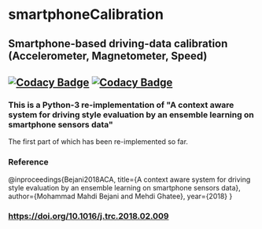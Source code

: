 # smartphoneCalibration
## Smartphone-based driving-data calibration (Accelerometer, Magnetometer, Speed)
## [![Codacy Badge](https://api.codacy.com/project/badge/Grade/f92ddecf1d3f4bce9c94c1b6d7d08435)](https://www.codacy.com/manual/aiengineer/smartphoneCalibration?utm_source=github.com&amp;utm_medium=referral&amp;utm_content=soran-ghadri/smartphoneCalibration&amp;utm_campaign=Badge_Grade) [![Codacy Badge](https://api.codacy.com/project/badge/Coverage/f92ddecf1d3f4bce9c94c1b6d7d08435)](https://www.codacy.com/manual/aiengineer/smartphoneCalibration?utm_source=github.com&utm_medium=referral&utm_content=soran-ghadri/smartphoneCalibration&utm_campaign=Badge_Coverage)
### This is a Python-3 re-implementation of "A context aware system for driving style evaluation by an ensemble learning on smartphone sensors data"
The first part of which has been re-implemented so far.

### Reference
 @inproceedings{Bejani2018ACA,
  title={A context aware system for driving style evaluation by an ensemble learning on smartphone sensors data},
  author={Mohammad Mahdi Bejani and Mehdi Ghatee},
  year={2018}
}

### <https://doi.org/10.1016/j.trc.2018.02.009>
